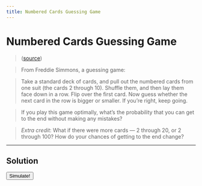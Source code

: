 ```yaml
---
title: Numbered Cards Guessing Game
---
```


# Numbered Cards Guessing Game


> ([source](https://fivethirtyeight.com/features/step-1-game-theory-step-2-step-3-profit/))

> From Freddie Simmons, a guessing game:

> Take a standard deck of cards, and pull out the numbered cards from one suit (the cards 2 through
> 10). Shuffle them, and then lay them face down in a row. Flip over the first card. Now guess
> whether the next card in the row is bigger or smaller. If you’re right, keep going.

> If you play this game optimally, what’s the probability that you can get to the end without making
> any mistakes?

> _Extra credit_: What if there were more cards — 2 through 20, or 2 through 100? How do your chances
> of getting to the end change?

---

## Solution

<button id="simulate">Simulate!</button>
<h2 id="result"></h2>
<pre id="log" style="display: none"></pre>

<script>
{% include 2018-08-17-numbered-cards-guessing-game.js %}

document.addEventListener('DOMContentLoaded', function() {
    var log = document.getElementById('log');
    var result = document.getElementById('result');
    
    var main_game = document.getElementById('simulate').addEventListener('click', function(e) {
        var game = simulateGuessingGame(true);

        if (log.style.display === 'none') {
            log.style.display = 'block';
        }

        if (game.result) {
            result.style.color = "green";
            result.innerHTML = 'You Won!';
        } else {
            result.style.color = "red";
            result.innerHTML = 'You Lost!';
        }

        document.getElementById('results').innerHTML = game.log;
    })
});
</script>